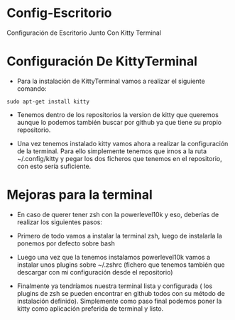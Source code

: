 # Config-Escritorio
Configuración de Escritorio Junto Con Kitty Terminal

# Configuración De KittyTerminal

* Para la instalación de KittyTerminal vamos a realizar el siguiente comando: 

```
sudo apt-get install kitty

```
* Tenemos dentro de los repositorios la version de kitty que queremos aunque lo podemos también buscar por github ya que tiene su propio repositorio.

* Una vez tenemos instalado kitty vamos ahora a realizar la configuración de la terminal. Para ello simplemente tenemos que irnos a la ruta ~/.config/kitty y pegar los dos ficheros que tenemos en el repositorio, con esto sería suficiente. 

# Mejoras para la terminal

* En caso de querer tener zsh con la powerlevel10k y eso, deberías de realizar los siguientes pasos:

* Primero de todo vamos a instalar la terminal zsh, luego de instalarla la ponemos por defecto sobre bash

* Luego una vez que la tenemos instalamos powerlevel10k vamos a instalar unos plugins sobre ~/.zshrc (fichero que tenemos también que descargar con mi configuración desde el repositorio)

* Finalmente ya tendríamos nuestra terminal lista y configurada ( los plugins de zsh se pueden encontrar en github todos con su método de instalación definido). Simplemente como paso final podemos poner la kitty como aplicación preferida de terminal y listo.
